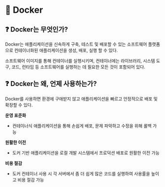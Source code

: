 # 🐬 Docker

## ❓ Docker는 무엇인가?
Docker는 애플리케이션을 신속하게 구축, 테스트 및 배포할 수 있는 소프트웨어 플랫폼으로 컨테이너화된 애플리케이션을 생성, 배포, 실행 할 수 있다.

소프트웨어 이미지를 통해 컨테이너를 실행시키며, 컨테이너에는 라이브러리, 시스템 도구, 코드, 런타임 등 소프트웨어를 실행하는 데 필요한 모든 것이 포함되어 있다. 


## ❓ Docker는 왜, 언제 사용하는가?
Docker를 사용하면 환경에 구애받지 않고 애플리케이션을 빠르고 안정적으로 배포 및 확장할 수 있다. 

**운영 표준화** 
- 컨테이너식 애플리케이션을 통해 손쉽게 배포, 문제 파악하고 수정을 위해 롤백 가능

**원활한 이전** 

- 도커 기반 애플리케이션을 로컬 개발 시스템에서 프로덕션 배포로 원활한 이전 가능

**비용 절감**

- 도커 컨테이너 사용 시 각 서버에서 좀 더 쉽게 많은 코드를 실행하여 사용률을 높이고 비용 절감 가능